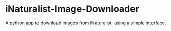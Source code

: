 # iNaturalist-Image-Downloader
A python app to download images from iNaturalist, using a simple interface.
